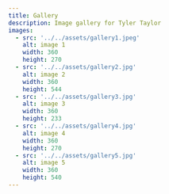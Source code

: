 ```yaml
---
title: Gallery
description: Image gallery for Tyler Taylor
images:
  - src: '../../assets/gallery1.jpeg'
    alt: image 1
    width: 360
    height: 270
  - src: '../../assets/gallery2.jpg'
    alt: image 2
    width: 360
    height: 544
  - src: '../../assets/gallery3.jpg'
    alt: image 3
    width: 360
    height: 233
  - src: '../../assets/gallery4.jpg'
    alt: image 4
    width: 360
    height: 270
  - src: '../../assets/gallery5.jpg'
    alt: image 5
    width: 360
    height: 540
---
```

